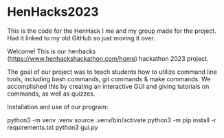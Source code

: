 # HenHacks2023
This is the code for the HenHack I me and my group made for the project. Had it linked to my old GitHub so just moving it over.


Welcome! This is our henhacks (https://www.henhackshackathon.com/home) hackathon 2023 project.

The goal of our project was to teach students how to utilize command line tools, including bash commands, git commands & make commands. We accomplished this by creating an interactive GUI and giving tutorials on commands, as well as quizzes.

Installation and use of our program:

python3 -m venv .venv
source .venv/bin/activate
python3 -m pip install -r requirements.txt
python3 gui.py
